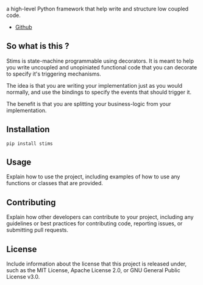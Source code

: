 a high-level Python framework that help write and structure low coupled code.

- [Github](https://github.com/exorde-labs/stims) 

## So what is this ?

Stims is state-machine programmable using decorators. It is meant to help you 
write uncoupled and unopiniated functional code that you can decorate to specify
it's triggering mechanisms.

The idea is that you are writing your implementation just as you would normally,
and use the bindings to specify the events that should trigger it.

The benefit is that you are splitting your business-logic from your implementation.

## Installation

```
pip install stims
```

## Usage

Explain how to use the project, including examples of how to use any functions or classes that are provided.

## Contributing

Explain how other developers can contribute to your project, including any guidelines or best practices for contributing code, reporting issues, or submitting pull requests.

## License

Include information about the license that this project is released under, such as the MIT License, Apache License 2.0, or GNU General Public License v3.0.

